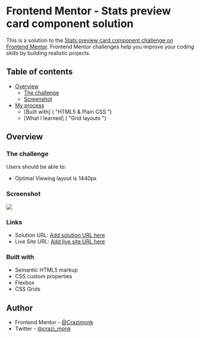 # Frontend Mentor - Stats preview card component solution

This is a solution to the [Stats preview card component challenge on Frontend Mentor](https://www.frontendmentor.io/challenges/stats-preview-card-component-8JqbgoU62). Frontend Mentor challenges help you improve your coding skills by building realistic projects. 

## Table of contents

- [Overview](#overview)
  - [The challenge](https://www.frontendmentor.io/challenges/stats-preview-card-component-8JqbgoU62)
  - [Screenshot](https://snipboard.io/267afD.jpg)
- [My process](#my-process)
  - [Built with] ( "HTML5 & Plain CSS ")
  - [What I learned] ( "Grid layouts ")

## Overview

### The challenge

Users should be able to:

- Optimal Viewing layout is 1440px

### Screenshot

![](https://snipboard.io/267afD.jpg)

### Links

- Solution URL: [Add solution URL here](https://t.co/5Jo2vAITlQ)
- Live Site URL: [Add live site URL here](https://monks-stats-card.netlify.app/)


### Built with

- Semantic HTML5 markup
- CSS custom properties
- Flexbox
- CSS Grids

## Author

- Frontend Mentor - [@Crazimonk](https://www.frontendmentor.io/profile/Crazimonk)
- Twitter - [@crazi_monk](https://www.twitter.com/https://twitter.com/crazi_monk)


